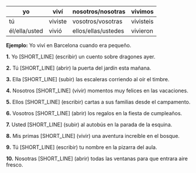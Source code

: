 | yo            | viví  | nosotros/nosotras   | vivimos |
| ------------- | ----- | ------------------- | ------- |
| tú            | viviste | vosotros/vosotras   | vivisteis  |
| él/ella/usted | vivió  | ellos/ellas/ustedes | vivieron   |

**Ejemplo:** Yo viví en Barcelona cuando era pequeño.

**1.** Yo [SHORT_LINE] (escribir) un cuento sobre dragones ayer.

**2.** Tú [SHORT_LINE] (abrir) la puerta del jardín esta mañana.

**3.** Ella [SHORT_LINE] (subir) las escaleras corriendo al oír el timbre.

**4.** Nosotros [SHORT_LINE] (vivir) momentos muy felices en las vacaciones.

**5.** Ellos [SHORT_LINE] (escribir) cartas a sus familias desde el campamento.

**6.** Vosotros [SHORT_LINE] (abrir) los regalos en la fiesta de cumpleaños.

**7.** Usted [SHORT_LINE] (subir) al autobús en la parada de la esquina.

**8.** Mis primas [SHORT_LINE] (vivir) una aventura increíble en el bosque.

**9.** Tú [SHORT_LINE] (escribir) tu nombre en la pizarra del aula.

**10.** Nosotras [SHORT_LINE] (abrir) todas las ventanas para que entrara aire fresco.